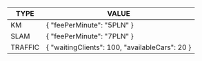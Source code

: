 | TYPE    |VALUE                                             |
|---------|--------------------------------------------------|
| KM      | { "feePerMinute": "5PLN" }                       |
| SLAM    | { "feePerMinute": "7PLN" }                       |
| TRAFFIC | { "waitingClients": 100, "availableCars": 20 }   |